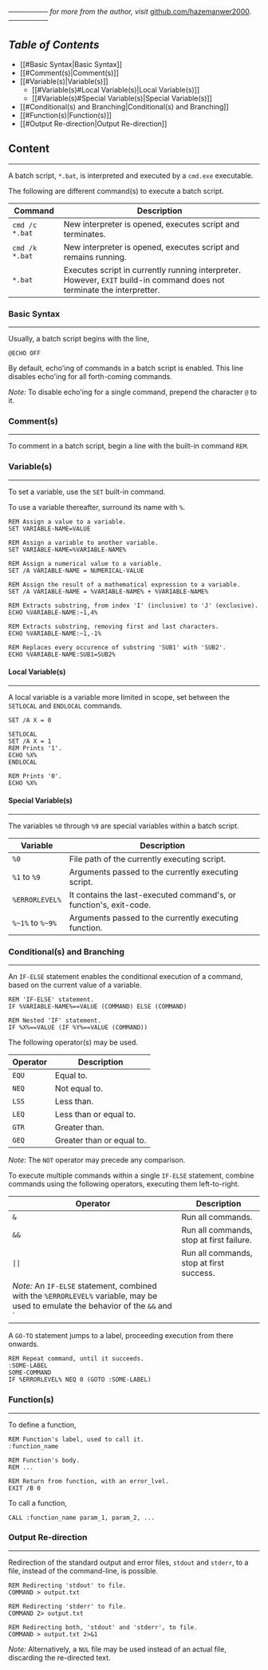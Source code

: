 ──────── *for more from the author, visit* [github.com/hazemanwer2000](https://github.com/hazemanwer2000). ────────
## *Table of Contents*
- [[#Basic Syntax|Basic Syntax]]
- [[#Comment(s)|Comment(s)]]
- [[#Variable(s)|Variable(s)]]
	- [[#Variable(s)#Local Variable(s)|Local Variable(s)]]
	- [[#Variable(s)#Special Variable(s)|Special Variable(s)]]
- [[#Conditional(s) and Branching|Conditional(s) and Branching]]
- [[#Function(s)|Function(s)]]
- [[#Output Re-direction|Output Re-direction]]
## Content
---
A batch script, `*.bat`, is interpreted and executed by a `cmd.exe` executable.

The following are different command(s) to execute a batch script.

| Command        | Description                                                                                                             |
| -------------- | ----------------------------------------------------------------------------------------------------------------------- |
| `cmd /c *.bat` | New interpreter is opened, executes script and terminates.                                                              |
| `cmd /k *.bat` | New interpreter is opened, executes script and remains running.                                                         |
| `*.bat`        | Executes script in currently running interpreter. However, `EXIT` build-in command does not terminate the interpretter. |
### Basic Syntax
---
Usually, a batch script begins with the line,

```
@ECHO OFF
```

By default, echo'ing of commands in a batch script is enabled. This line disables echo'ing for all forth-coming commands.

*Note:* To disable echo'ing for a single command, prepend the character `@` to it.
### Comment(s)
---
To comment in a batch script, begin a line with the built-in command `REM`.
### Variable(s)
---
To set a variable, use the `SET` built-in command.

To use a variable thereafter, surround its name with `%`.

```
REM Assign a value to a variable.
SET VARIABLE-NAME=VALUE

REM Assign a variable to another variable.
SET VARIABLE-NAME=%VARIABLE-NAME%

REM Assign a numerical value to a variable.
SET /A VARIABLE-NAME = NUMERICAL-VALUE

REM Assign the result of a mathematical expression to a variable.
SET /A VARIABLE-NAME = %VARIABLE-NAME% + %VARIABLE-NAME%
```

```
REM Extracts substring, from index 'I' (inclusive) to 'J' (exclusive).
ECHO %VARIABLE-NAME:~1,4%

REM Extracts substring, removing first and last characters.
ECHO %VARIABLE-NAME:~1,-1%

REM Replaces every occurence of substring 'SUB1' with 'SUB2'.
ECHO %VARIABLE-NAME:SUB1=SUB2%
```
#### Local Variable(s)
---
A local variable is a variable more limited in scope, set between the `SETLOCAL` and `ENDLOCAL` commands.

```
SET /A X = 0

SETLOCAL
SET /A X = 1
REM Prints '1'.
ECHO %X%
ENDLOCAL

REM Prints '0'.
ECHO %X%
```
#### Special Variable(s)
---
The variables `%0` through `%9` are special variables within a batch script.

| Variable         | Description                                                        |
| ---------------- | ------------------------------------------------------------------ |
| `%0`             | File path of the currently executing script.                       |
| `%1` to `%9`     | Arguments passed to the currently executing script.                |
| `%ERRORLEVEL%`   | It contains the last-executed command's, or function's, exit-code. |
| `%~1%` to `%~9%` | Arguments passed to the currently executing function.              |
### Conditional(s) and Branching
---
An `IF-ELSE` statement enables the conditional execution of a command, based on the current value of a variable.

```
REM 'IF-ELSE' statement.
IF %VARIABLE-NAME%==VALUE (COMMAND) ELSE (COMMAND)

REM Nested 'IF' statement.
IF %X%==VALUE (IF %Y%==VALUE (COMMAND))
```

The following operator(s) may be used.

| Operator | Description               |
| -------- | ------------------------- |
| `EQU`    | Equal to.                 |
| `NEQ`    | Not equal to.             |
| `LSS`    | Less than.                |
| `LEQ`    | Less than or equal to.    |
| `GTR`    | Greater than.             |
| `GEQ`    | Greater than or equal to. |
*Note:* The `NOT` operator may precede any comparison.

To execute multiple commands within a single `IF-ELSE` statement, combine commands using the following operators, executing them left-to-right.

| Operator | Description                              |
| -------- | ---------------------------------------- |
| `&`      | Run all commands.                        |
| `&&`     | Run all commands, stop at first failure. |
| `\|\|`   | Run all commands, stop at first success. |
*Note:* An `IF-ELSE` statement, combined with the `%ERRORLEVEL%` variable, may be used to emulate the behavior of the `&&` and `||` operator(s).

A `GO-TO` statement jumps to a label, proceeding execution from there onwards.

```
REM Repeat command, until it succeeds.
:SOME-LABEL
SOME-COMMAND
IF %ERRORLEVEL% NEQ 0 (GOTO :SOME-LABEL)
```
### Function(s)
---
To define a function,

```
REM Function's label, used to call it.
:function_name 

REM Function's body.
REM ...

REM Return from function, with an error_lvel.
EXIT /B 0
```

To call a function,

```
CALL :function_name param_1, param_2, ...
```
### Output Re-direction
---
Redirection of the standard output and error files, `stdout` and `stderr`, to a file, instead of the command-line, is possible.

```
REM Redirecting 'stdout' to file.
COMMAND > output.txt

REM Redirecting 'stderr' to file.
COMMAND 2> output.txt

REM Redirecting both, 'stdout' and 'stderr', to file.
COMMAND > output.txt 2>&1
```

*Note:* Alternatively, a `NUL` file may be used instead of an actual file, discarding the re-directed text.